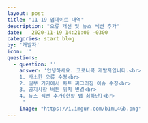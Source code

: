 ```yaml
---
layout: post
title: "11-19 업데이트 내역"
description: "오류 개선 및 뉴스 섹션 추가"
date:   2020-11-19 14:21:00 -0300
categories: start blog
by: '개발자'
icon: ''
questions:
  - question: ''
    answer: '안녕하세요. 코로나콕 개발자입니다.<br>
    1. 사소한 오류 수정<br>
    2. 일부 기기에서 차트 찌그러짐 이슈 수정<br>
    3. 공지사항 버튼 위치 변경<br>
    4. 뉴스 섹션 추가(현황 탭 최하단)<br>
     '
    image: "https://i.imgur.com/b1mL4Gb.png"
---
```


